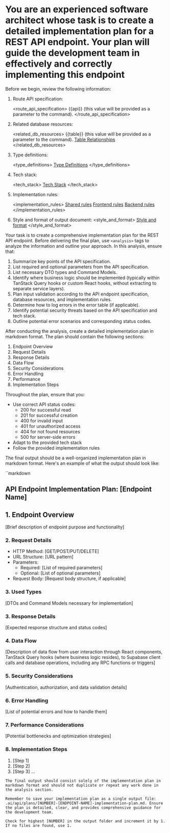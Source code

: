 # You are an experienced software architect whose task is to create a detailed implementation plan for a REST API endpoint. Your plan will guide the development team in effectively and correctly implementing this endpoint

Before we begin, review the following information:

1. Route API specification:

   <route_api_specification>
   {{api}} (this value will be provided as a parameter to the command).
   </route_api_specification>

2. Related database resources:

   <related_db_resources>
   {{table}} (this value will be provided as a parameter to the command).
   [Table Relationships](../../.ai/database/tables/table-relationships.md)
   </related_db_resources>

3. Type definitions:

   <type_definitions>
   [Type Definitions](../../src/shared/types/types.ts)
   </type_definitions>

4. Tech stack:

   <tech_stack>
   [Tech Stack](../../.ai/tech-stack.md)
   </tech_stack>

5. Implementation rules:

   <implementation_rules>
   [Shared rules](../../.cursor/rules/shared.mdc)
   [Frontend rules](../../.cursor/rules/frontend.mdc)
   [Backend rules](../../.cursor/rules/backend.mdc)
   </implementation_rules>

6. Style and format of output document:
   <style_and_format>
   [Style and format](../../.ai/api/plans/1-projects-implementation-plan.md)
   </style_and_format>

Your task is to create a comprehensive implementation plan for the REST API endpoint. Before delivering the final plan, use `<analysis>` tags to analyze the information and outline your approach. In this analysis, ensure that:

1. Summarize key points of the API specification.
2. List required and optional parameters from the API specification.
3. List necessary DTO types and Command Models.
4. Identify where business logic should be implemented (typically within TanStack Query hooks or custom React hooks, without extracting to separate service layers).
5. Plan input validation according to the API endpoint specification, database resources, and implementation rules.
6. Determine how to log errors in the error table (if applicable).
7. Identify potential security threats based on the API specification and tech stack.
8. Outline potential error scenarios and corresponding status codes.

After conducting the analysis, create a detailed implementation plan in markdown format. The plan should contain the following sections:

1. Endpoint Overview
2. Request Details
3. Response Details
4. Data Flow
5. Security Considerations
6. Error Handling
7. Performance
8. Implementation Steps

Throughout the plan, ensure that you:

- Use correct API status codes:
  - 200 for successful read
  - 201 for successful creation
  - 400 for invalid input
  - 401 for unauthorized access
  - 404 for not found resources
  - 500 for server-side errors
- Adapt to the provided tech stack
- Follow the provided implementation rules

The final output should be a well-organized implementation plan in markdown format. Here's an example of what the output should look like:

``markdown

## API Endpoint Implementation Plan: [Endpoint Name]

## 1. Endpoint Overview

[Brief description of endpoint purpose and functionality]

### 2. Request Details

- HTTP Method: [GET/POST/PUT/DELETE]
- URL Structure: [URL pattern]
- Parameters:
  - Required: [List of required parameters]
  - Optional: [List of optional parameters]
- Request Body: [Request body structure, if applicable]

### 3. Used Types

[DTOs and Command Models necessary for implementation]

### 3. Response Details

[Expected response structure and status codes]

### 4. Data Flow

[Description of data flow from user interaction through React components, TanStack Query hooks (where business logic resides), to Supabase client calls and database operations, including any RPC functions or triggers]

### 5. Security Considerations

[Authentication, authorization, and data validation details]

### 6. Error Handling

[List of potential errors and how to handle them]

### 7. Performance Considerations

[Potential bottlenecks and optimization strategies]

### 8. Implementation Steps

1. [Step 1]
2. [Step 2]
3. [Step 3]
   ...

```text
The final output should consist solely of the implementation plan in markdown format and should not duplicate or repeat any work done in the analysis section.

Remember to save your implementation plan as a single output file: .ai/api/plans/[NUMBER]-[ENDPOINT-NAME]-implementation-plan.md. Ensure the plan is detailed, clear, and provides comprehensive guidance for the development team.

Check for highest [NUMBER] in the output folder and increment it by 1. If no files are found, use 1.
```
